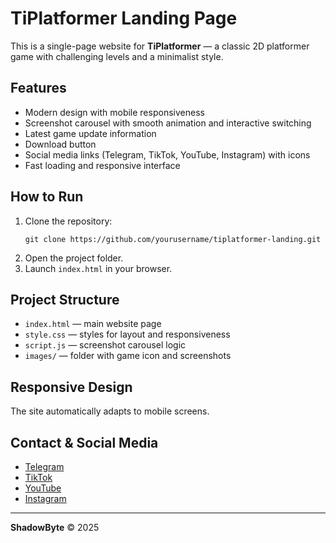 # TiPlatformer Landing Page

This is a single-page website for **TiPlatformer** — a classic 2D platformer game with challenging levels and a minimalist style.

## Features

- Modern design with mobile responsiveness
- Screenshot carousel with smooth animation and interactive switching
- Latest game update information
- Download button
- Social media links (Telegram, TikTok, YouTube, Instagram) with icons
- Fast loading and responsive interface

## How to Run

1. Clone the repository:
    ```
    git clone https://github.com/yourusername/tiplatformer-landing.git
    ```
2. Open the project folder.
3. Launch `index.html` in your browser.

## Project Structure

- `index.html` — main website page
- `style.css` — styles for layout and responsiveness
- `script.js` — screenshot carousel logic
- `images/` — folder with game icon and screenshots

## Responsive Design

The site automatically adapts to mobile screens.

## Contact & Social Media

- [Telegram](https://t.me/shadowbyte_dev)
- [TikTok](https://www.tiktok.com/@shadow_bytee)
- [YouTube](https://www.youtube.com/@shadow_byteee)
- [Instagram](https://www.instagram.com/shadow_bytee/)

---

**ShadowByte** © 2025
